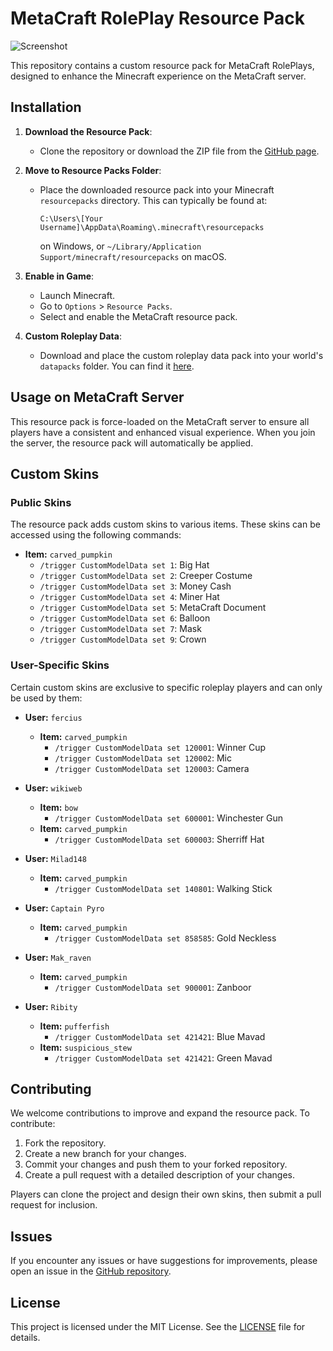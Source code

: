 # MetaCraft RolePlay Resource Pack

![Screenshot](screen.png)

This repository contains a custom resource pack for MetaCraft RolePlays, designed to enhance the Minecraft experience on the MetaCraft server.

## Installation

1. **Download the Resource Pack**:
   - Clone the repository or download the ZIP file from the [GitHub page](https://github.com/metacraftsmp/resource-pack).

2. **Move to Resource Packs Folder**:
   - Place the downloaded resource pack into your Minecraft `resourcepacks` directory. This can typically be found at:
     ```
     C:\Users\[Your Username]\AppData\Roaming\.minecraft\resourcepacks
     ```
     on Windows, or `~/Library/Application Support/minecraft/resourcepacks` on macOS.

3. **Enable in Game**:
   - Launch Minecraft.
   - Go to `Options` > `Resource Packs`.
   - Select and enable the MetaCraft resource pack.

4. **Custom Roleplay Data**:
   - Download and place the custom roleplay data pack into your world's `datapacks` folder. You can find it [here](https://github.com/MukiTanuki/custom_roleplay_data).

## Usage on MetaCraft Server

This resource pack is force-loaded on the MetaCraft server to ensure all players have a consistent and enhanced visual experience. When you join the server, the resource pack will automatically be applied.

## Custom Skins

### Public Skins

The resource pack adds custom skins to various items. These skins can be accessed using the following commands:

- **Item:** `carved_pumpkin`
  - `/trigger CustomModelData set 1`: Big Hat
  - `/trigger CustomModelData set 2`: Creeper Costume
  - `/trigger CustomModelData set 3`: Money Cash
  - `/trigger CustomModelData set 4`: Miner Hat
  - `/trigger CustomModelData set 5`: MetaCraft Document
  - `/trigger CustomModelData set 6`: Balloon
  - `/trigger CustomModelData set 7`: Mask
  - `/trigger CustomModelData set 9`: Crown

### User-Specific Skins

Certain custom skins are exclusive to specific roleplay players and can only be used by them:

- **User:** `fercius`
  - **Item:** `carved_pumpkin`
    - `/trigger CustomModelData set 120001`: Winner Cup
    - `/trigger CustomModelData set 120002`: Mic
    - `/trigger CustomModelData set 120003`: Camera

- **User:** `wikiweb`
   - **Item:** `bow`
      - `/trigger CustomModelData set 600001`: Winchester Gun
   - **Item:** `carved_pumpkin`
      - `/trigger CustomModelData set 600003`: Sherriff Hat

- **User:** `Milad148`
   - **Item:** `carved_pumpkin`
      - `/trigger CustomModelData set 140801`: Walking Stick

- **User:** `Captain Pyro`
  - **Item:** `carved_pumpkin`
    - `/trigger CustomModelData set 858585`: Gold Neckless

- **User:** `Mak_raven`
  - **Item:** `carved_pumpkin`
    - `/trigger CustomModelData set 900001`: Zanboor

- **User:** `Ribity`
  - **Item:** `pufferfish`
    - `/trigger CustomModelData set 421421`: Blue Mavad
  - **Item:** `suspicious_stew`
    - `/trigger CustomModelData set 421421`: Green Mavad

## Contributing

We welcome contributions to improve and expand the resource pack. To contribute:

1. Fork the repository.
2. Create a new branch for your changes.
3. Commit your changes and push them to your forked repository.
4. Create a pull request with a detailed description of your changes.

Players can clone the project and design their own skins, then submit a pull request for inclusion.

## Issues

If you encounter any issues or have suggestions for improvements, please open an issue in the [GitHub repository](https://github.com/metacraftsmp/resource-pack/issues).

## License

This project is licensed under the MIT License. See the [LICENSE](LICENSE) file for details.
